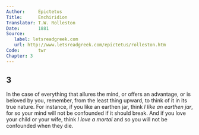 ```yaml
---
Author:     Epictetus  
Title:      Enchiridion  
Translator: T.W. Rolleston  
Date:       1881  
Source:
   label: letsreadgreek.com
   url: http://www.letsreadgreek.com/epictetus/rolleston.htm
Code:       twr  
Chapter: 3
---
```

##  3

In the case of everything that allures the mind, or offers an advantage, or is
beloved by you, remember, from the least thing upward, to think of it in its
true nature. For instance, if you like an earthen jar, think *I like an earthen
jar*, for so your mind will not be confounded if it should break.  And if you
love your child or your wife, think *I love a mortal* and so you will not be
confounded when they die.



